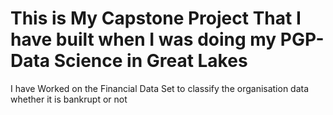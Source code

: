 # This is My Capstone Project That I have built when I was doing my PGP-Data Science in Great Lakes
I have Worked on the Financial Data Set to classify the organisation data whether it is bankrupt or not
